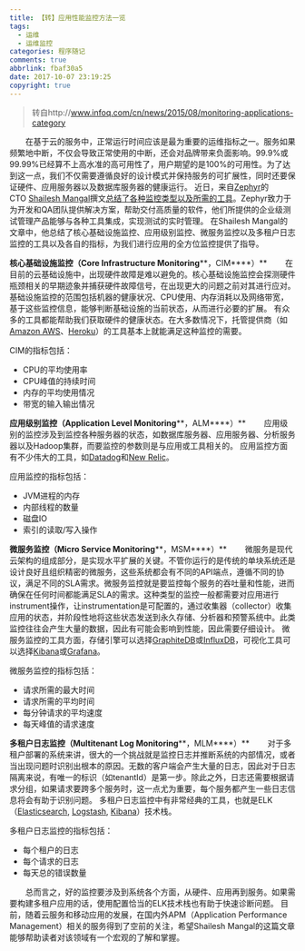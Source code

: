 ```yaml
---
title: 【转】应用性能监控方法一览
tags:
  - 运维
  - 运维监控
categories: 程序随记
comments: true
abbrlink: fbaf30a5
date: 2017-10-07 23:19:25
copyright: true
---
```

> 转自http://www.infoq.com/cn/news/2015/08/monitoring-applications-category

　　在基于云的服务中，正常运行时间应该是最为重要的运维指标之一。服务如果频繁地中断，不仅会导致正常使用的中断，还会对品牌带来负面影响。99.9%或99.99%已经算不上高水准的高可用性了，用户期望的是100%的可用性。为了达到这一点，我们不仅需要遵循良好的设计模式并保持服务的可扩展性，同时还要保证硬件、应用服务器以及数据库服务器的健康运行。
近日，来自[Zephyr](https://www.getzephyr.com/)的CTO [Shailesh Mangal](https://twitter.com/sxm20)撰文[总结了各种监控类型以及所需的工具](https://developer.atlassian.com/blog/2015/08/monitoring-connect-applications/)。Zephyr致力于为开发和QA团队提供解决方案，帮助交付高质量的软件，他们所提供的企业级测试管理产品能够与各种工具集成，实现测试的实时管理。
在Shailesh Mangal的文章中，他总结了核心基础设施监控、应用级别监控、微服务监控以及多租户日志监控的工具以及各自的指标，为我们进行应用的全方位监控提供了指导。

**核心基础设施监控（Core Infrastructure Monitoring****，CIM****）**
　　在目前的云基础设施中，出现硬件故障是难以避免的。核心基础设施监控会探测硬件瓶颈相关的早期迹象并捕获硬件故障信号，在出现更大的问题之前对其进行应对。基础设施监控的范围包括机器的健康状况、CPU使用、内存消耗以及网络带宽，基于这些监控信息，能够判断基础设施的当前状态，从而进行必要的扩展。
有众多的工具都能帮助我们获取硬件的健康状态。在大多数情况下，托管提供商（如[Amazon AWS](http://aws.amazon.com/)、[Heroku](https://www.heroku.com/)）的工具基本上就能满足这种监控的需要。

CIM的指标包括：
- CPU的平均使用率
- CPU峰值的持续时间
- 内存的平均使用情况
- 带宽的输入输出情况

**应用级别监控（Application Level Monitoring****，ALM****）**
　　应用级别的监控涉及到监控各种服务器的状态，如数据库服务器、应用服务器、分析服务器以及Hadoop集群，而要监控的参数则是与应用或工具相关的。
应用监控方面有不少伟大的工具，如[Datadog](https://www.datadoghq.com/)和[New Relic](http://newrelic.com/)。

应用监控的指标包括：
- JVM进程的内存
- 内部线程的数量
- 磁盘IO
- 索引的读取/写入操作

**微服务监控（Micro Service Monitoring****，MSM****）**
　　微服务是现代云架构的组成部分，是实现水平扩展的关键。不管你运行的是传统的单块系统还是设计良好且组织精密的微服务，这些系统都会有不同的API端点，遵循不同的协议，满足不同的SLA需求。微服务监控就是要监控每个服务的吞吐量和性能，进而确保在任何时间都能满足SLA的需求。这种类型的监控一般都需要对应用进行instrument操作，让instrumentation是可配置的，通过收集器（collector）收集应用的状态，并阶段性地将这些状态发送到永久存储、分析器和预警系统中。此类监控往往会产生大量的数据，因此有可能会影响到性能，因此需要仔细设计。
微服务监控的工具方面，存储引擎可以选择[GraphiteDB](http://graphite.wikidot.com/)或[InfluxDB](https://influxdb.com/)，可视化工具可以选择[Kibana](https://www.elastic.co/products/kibana)或[Grafana](http://grafana.org/)。

微服务监控的指标包括：
- 请求所需的最大时间
- 请求所需的平均时间
- 每分钟请求的平均速度
- 每天峰值的请求速度

**多租户日志监控（Multitenant Log Monitoring****，MLM****）**
　　对于多租户部署的系统来讲，很大的一个挑战就是监控日志并推断系统的内部情况，或者当出现问题时识别出根本的原因。无数的客户端会产生大量的日志，因此对于日志隔离来说，有唯一的标识（如tenantId）是第一步。除此之外，日志还需要根据请求分组，如果请求要跨多个服务时，这一点尤为重要，每个服务都产生一些日志信息将会有助于识别问题。
多租户日志监控中有非常经典的工具，也就是ELK（[Elasticsearch](https://www.elastic.co/products/elasticsearch), [Logstash](https://www.elastic.co/products/logstash), [Kibana](https://www.elastic.co/products/kibana)）技术栈。

多租户日志监控的指标包括：
- 每个租户的日志
- 每个请求的日志
- 每天总的错误数量

　　总而言之，好的监控要涉及到系统各个方面，从硬件、应用再到服务。如果需要构建多租户应用的话，使用配置恰当的ELK技术栈也有助于快速诊断问题。
目前，随着云服务和移动应用的发展，在国内外APM（Application Performance Management）相关的服务得到了空前的关注，希望Shailesh Mangal的这篇文章能够帮助读者对该领域有一个宏观的了解和掌握。
